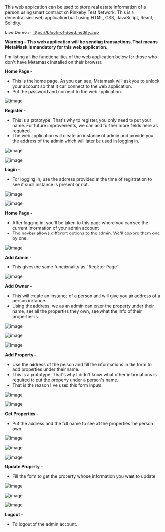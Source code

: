 This web application can be used to store real estate information of a person using smart contract on Rinkeby Test Network. This is a decentralisied web application built using HTML, CSS, JavaScript, React, Solidity.

Live Demo :- https://block-of-deed.netlify.app

<strong>Warning - This web application will be sending transactions. That means MetaMask is mandatory for this web application.</strong>

I'm listing all the functionalities of the web application below for those who don't have Metamask installed on their browser.

<strong>Home Page -</strong>

  - This is the home page. As you can see, Metamask will ask you to unlock your account so that it can connect to the web application.
  - Put the password and connect to the web application.
 
![image](https://user-images.githubusercontent.com/52607038/126880852-54c2e9fd-e90b-4513-92dc-78be006a004f.png)

<strong>Register -</strong>

  - This is a prototype. That's why to register, you only need to put your name. For future improvements, we can add further more fields here as required.
  - The web application will create an instance of admin and provide you the address of the admin which will later be used in logging in.

![image](https://user-images.githubusercontent.com/52607038/126880979-06e12d3f-ca4b-4c71-9a09-9137d99de2c3.png)

![image](https://user-images.githubusercontent.com/52607038/126881088-2e1fb343-04f2-4323-948f-857680f3b51f.png)

<strong>Login -</strong>

  - For logging in, use the address provided at the time of registration to see if such instance is present or not.

![image](https://user-images.githubusercontent.com/52607038/126881115-44f6dc02-c15a-4cca-a6cc-e6594bfd2575.png)

![image](https://user-images.githubusercontent.com/52607038/126881160-a4cb4466-095c-42b1-bac9-16451aca6bea.png)

<strong>Home Page -</strong>

  - After logging in, you'll be taken to this page where you can see the current information of your admin account.
  - The navbar allows different options to the admin. We'll explore them one by one.

![image](https://user-images.githubusercontent.com/52607038/126881209-cb4c8fb7-dbd6-4942-a669-f66f100fbf74.png)

<strong>Add Admin -</strong>

  - This gives the same functionality as "Register Page".

![image](https://user-images.githubusercontent.com/52607038/126881237-42d5d797-8bdf-4834-a4eb-88f434a07231.png)

<strong>Add Owner -</strong>

  - This will create an instance of a person and will give you an address of a person instance.
  - Using the address, we as an admin can enter the property under their name, see all the properties they own, see what the info of their properties is.

![image](https://user-images.githubusercontent.com/52607038/126881311-e5440c04-9924-44e0-96aa-103b7fc2a52f.png)

![image](https://user-images.githubusercontent.com/52607038/126881320-b827dcfa-dae3-4415-803d-9f1affdfddd3.png)

![image](https://user-images.githubusercontent.com/52607038/126881325-96e0d6fc-7cea-4b25-99ae-175d944ba3fd.png)

<strong>Add Property -</strong>

  - Use the address of the person and fill the informations in the form to add properties under their name.
  - This is a prototype. That's why I didn't know what other informations is required to put the property under a person's name. 
  - That is the reason I've used this form inputs.

![image](https://user-images.githubusercontent.com/52607038/126881392-04c298ea-2b41-4102-8403-a56dcc0848ab.png)

![image](https://user-images.githubusercontent.com/52607038/126881406-5ae2a174-2100-4d0e-aad5-c4e56f2905a4.png)


<strong>Get Properties -</strong>

  - Put the address and the full name to see all the properties the person own

![image](https://user-images.githubusercontent.com/52607038/126881452-1d39eac5-067e-40d4-b1ba-8eb36fe2022b.png)

![image](https://user-images.githubusercontent.com/52607038/126881477-b74212c0-f08a-463d-80f1-20e080e2de8f.png)

![image](https://user-images.githubusercontent.com/52607038/126881481-536342aa-d6a4-428e-a42a-95bec3560c3e.png)


<strong>Update Property -</strong>

  - Fill the form to get the property whose information you want to update

![image](https://user-images.githubusercontent.com/52607038/126881544-52deb78f-7f21-401a-aa8e-5f2451ca1e10.png)

![image](https://user-images.githubusercontent.com/52607038/126881558-8bac2729-f2fd-45fd-a642-89f12379ca79.png)

![image](https://user-images.githubusercontent.com/52607038/126881571-8e4eb58f-e449-43c5-9972-ac4a1e940457.png)

<strong>Logout -</strong>

  - To logout of the admin account.

